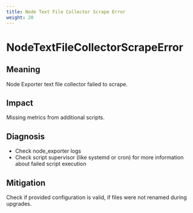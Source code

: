 ```yaml
---
title: Node Text File Collector Scrape Error
weight: 20
---
```


# NodeTextFileCollectorScrapeError

## Meaning

Node Exporter text file collector failed to scrape.

## Impact

Missing metrics from additional scripts.

## Diagnosis

- Check node_exporter logs
- Check script supervisor (like systemd or cron) for more information about failed script execution

## Mitigation

Check if provided configuration is valid, if files were not renamed during upgrades.
